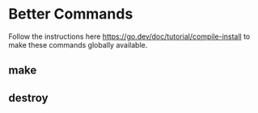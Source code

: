 # Better Commands

Follow the instructions here https://go.dev/doc/tutorial/compile-install to make these commands globally available.

## make

## destroy
